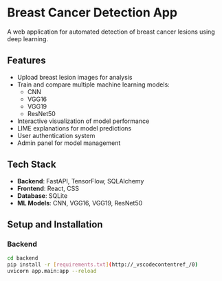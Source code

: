 # Breast Cancer Detection App

A web application for automated detection of breast cancer lesions using deep learning.

## Features

- Upload breast lesion images for analysis
- Train and compare multiple machine learning models:
  - CNN
  - VGG16
  - VGG19
  - ResNet50
- Interactive visualization of model performance
- LIME explanations for model predictions
- User authentication system
- Admin panel for model management

## Tech Stack

- **Backend**: FastAPI, TensorFlow, SQLAlchemy
- **Frontend**: React, CSS
- **Database**: SQLite
- **ML Models**: CNN, VGG16, VGG19, ResNet50

## Setup and Installation

### Backend

```bash
cd backend
pip install -r [requirements.txt](http://_vscodecontentref_/0)
uvicorn app.main:app --reload
